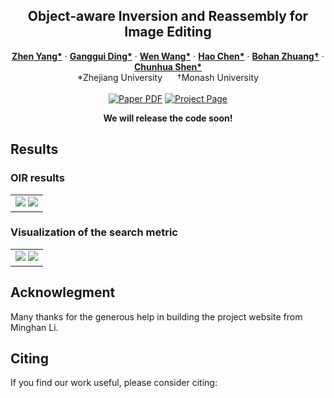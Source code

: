 

<!-- # magic-edit.github.io -->

<p align="center">

  <h2 align="center">Object-aware Inversion and Reassembly for Image Editing</h2>
  <p align="center">
    <a href="https://zhenyangcs.github.io/"><strong>Zhen Yang*</strong></a>
    ·
    <a href="https://github.com/dingangui"><strong>Ganggui Ding*</strong></a>
    ·  
    <a href="https://scholar.google.com/citations?user=1ks0R04AAAAJ&hl=zh-CN"><strong>Wen Wang*</strong></a>
    ·
    <a href="https://stan-haochen.github.io/"><strong>Hao Chen*</strong></a>
    ·
    <a href="https://bohanzhuang.github.io/"><strong>Bohan Zhuang†</strong></a>
    ·
    <a href="https://cshen.github.io/"><strong>Chunhua Shen*</strong></a>
    <br>
    *Zhejiang University&nbsp;&nbsp;&nbsp;&nbsp;&nbsp;&nbsp;†Monash University
    <br>
    </br>
        <a href="TODO1">
        <img src='https://img.shields.io/badge/arxiv-OIR-blue' alt='Paper PDF'></a>
        <a href="https://aim-uofa.github.io/OIR-Diffusion/">
        <img src='https://img.shields.io/badge/Project-Website-orange' alt='Project Page'></a>
  </p>
</p>


<p align="center"><b>We will release the code soon!</b></p>


## Results

### OIR results
<p align="center">
  <table align="center">
    <td>
      <img src="./imgs/OIR_result_2.png"></img>
      <img src="./imgs/OIR_result_3.png"></img>
    </td>
  </table>
</p>

### Visualization of the search metric
<p align="center">
  <table align="center">
    <td>
      <img src="./imgs/search_metric_1.png"></img>
      <img src="./imgs/search_metric_2.png"></img>
    </td>
  </table>
</p>



## Acknowlegment
Many thanks for the generous help in building the project website from Minghan Li.

## Citing
If you find our work useful, please consider citing:
<!-- ```BibTeX
@inproceedings{liew2023magicedit,
    author    = {Zhen Yang, Ganggui Ding, Wen Wang, Hao Chen, Bohan Zhuang, Chunhua Shen},
    title     = {Object-aware Inversion and Reassembly for Image Editing},
    booktitle = {arXiv},
    year      = {2023}
}
``` -->


